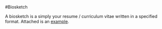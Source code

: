 #Biosketch 

A biosketch is a simply your resume / curriculum vitae written in a specified format. Attached is an [example](https://docs.google.com/document/d/189zTqShXJkzgaYrBm7Qh649WqLEgflY60LiAF0hAavg/edit).
